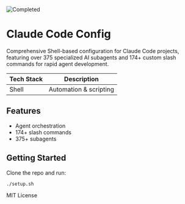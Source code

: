 ![Completed](https://img.shields.io/badge/status-completed-brightgreen)

# Claude Code Config

Comprehensive Shell-based configuration for Claude Code projects, featuring over 375 specialized AI subagents and 174+ custom slash commands for rapid agent development.

| Tech Stack | Description                |
|------------|---------------------------|
| Shell      | Automation & scripting    |

## Features
- Agent orchestration
- 174+ slash commands
- 375+ subagents

## Getting Started
Clone the repo and run:
```bash
./setup.sh
```

MIT License
